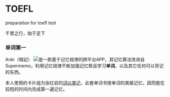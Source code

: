 # TOEFL
preparation for toefl test

千里之行，始于足下

### 单词第一

Anki（暗記）
[![](https://ankiweb.net/static/anki-logo2.png)](https://apps.ankiweb.net/)是一款基于记忆规律的跨平台APP，其记忆算法改进自Supermemo，利用记忆规律不断加强记忆帮且学习**单词**，以及其它任何可以背记的东西。

本人使用的卡片组为张红岩的[词以类记](https://ankiweb.net/shared/info/1035811674)，此套单词书按单词的类属记忆，因而能在较短的时间内完成第一遍记忆。
